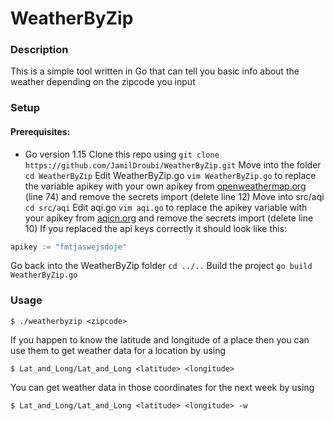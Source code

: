 # WeatherByZip
### Description
This is a simple tool written in Go that can tell you basic info about the weather depending on the zipcode you input
### Setup
#### Prerequisites:
 - Go version 1.15
Clone this repo using `git clone https://github.com/JamilDroubi/WeatherByZip.git`
Move into the folder `cd WeatherByZip`
Edit WeatherByZip.go `vim WeatherByZip.go` to replace the variable apikey with your own apikey from [openweathermap.org](https://openweathermap.org) (line 74) and remove the secrets import (delete line 12)
Move into src/aqi `cd src/aqi`
Edit aqi.go `vim aqi.go` to replace the apikey variable with your apikey from [aqicn.org](https://aqicn.org) and remove the secrets import (delete line 10)
If you replaced the api keys correctly it should look like this:
```go
apikey := "fmtjaswejsdoje"
```
Go back into the WeatherByZip folder `cd ../..`
Build the project `go build WeatherByZip.go`

### Usage
```
$ ./weatherbyzip <zipcode> 
```
If you happen to know the latitude and longitude of a place then you can use them to get weather data for a location by using
```
$ Lat_and_Long/Lat_and_Long <latitude> <longitude>
```
You can get weather data in those coordinates for the next week by using
```
$ Lat_and_Long/Lat_and_Long <latitude> <longitude> -w
```
